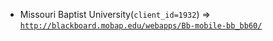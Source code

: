  - Missouri Baptist University(`client_id=1932`) => [`http://blackboard.mobap.edu/webapps/Bb-mobile-bb_bb60/`](http://blackboard.mobap.edu/webapps/Bb-mobile-bb_bb60/)
